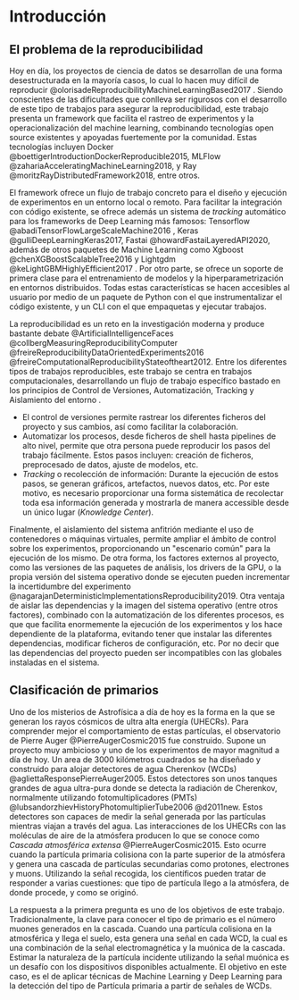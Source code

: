 # Introducción


## El problema de la reproducibilidad

Hoy en día, los proyectos de ciencia de datos se desarrollan de una forma desestructurada en la mayoría casos,
lo cual lo hacen muy difícil de reproducir @olorisadeReproducibilityMachineLearningBased2017 . Siendo conscientes de
las dificultades que conlleva ser rigurosos con el desarrollo de este tipo de trabajos para asegurar la reproducibilidad,
este trabajo presenta un framework que facilita  el rastreo de experimentos y la operacionalización del machine learning,
combinando tecnologías open source existentes y apoyadas fuertemente por la comunidad.
Estas tecnologías incluyen Docker @boettigerIntroductionDockerReproducible2015, MLFlow @zahariaAcceleratingMachineLearning2018,
y Ray @moritzRayDistributedFramework2018, entre otros.

El framework ofrece un flujo de trabajo concreto para el diseño y ejecución de experimentos en un entorno local o remoto.
Para facilitar la integración con código existente, se ofrece además un sistema de *tracking* automático para los frameworks de
Deep Learning más famosos: Tensorflow @abadiTensorFlowLargeScaleMachine2016 , Keras @gulliDeepLearningKeras2017, Fastai
@howardFastaiLayeredAPI2020, además de otros paquetes de Machine Learning como Xgboost @chenXGBoostScalableTree2016 y
Lightgdm @keLightGBMHighlyEfficient2017 . 
Por otro parte, se ofrece un soporte de primera clase para el entrenamiento de modelos y la hiperparametrización en entornos
distribuidos. Todas estas características se hacen accesibles al usuario por medio de un paquete de Python con el que instrumentalizar
el código existente, y un CLI con el que empaquetas y ejecutar trabajos.

La reproducibilidad es un reto en la investigación moderna y produce bastante debate @ArtificialIntelligenceFaces
@collbergMeasuringReproducibilityComputer @freireReproducibilityDataOrientedExperiments2016 @freireComputationalReproducibilityStateoftheart2012.
Entre los diferentes tipos de trabajos reproducibles, este trabajo se centra en trabajos computacionales, desarrollando
un flujo de trabajo específico bastado en los principios de Control de Versiones, Automatización, Tracking y Aislamiento
del entorno .

- El control de versiones permite  rastrear los diferentes ficheros del proyecto y sus cambios, así como facilitar la colaboración.
- Automatizar los procesos, desde ficheros de shell hasta pipelines de alto nivel, permite que otra persona puede reproducir los pasos del trabajo
fácilmente. Estos pasos incluyen: creación de ficheros, preprocesado de datos, ajuste de modelos, etc.
- *Tracking* o recolección de información: Durante la ejecución de estos pasos, se generan gráficos, artefactos, nuevos datos, etc.
Por este motivo, es necesario proporcionar una forma sistemática de recolectar toda esa información generada y mostrarla
de manera accessible desde un único lugar (*Knowledge Center*).

Finalmente, el aislamiento del sistema anfitrión mediante el uso de contenedores o máquinas virtuales, permite ampliar el ámbito de control
sobre los experimentos, proporcionando un "escenario común" para la ejecución de los mismo. De otra forma,
los factores externos al proyecto, como las versiones de las paquetes de análisis, los drivers de la GPU, o
la propia versión del sistema operativo donde se ejecuten pueden incrementar la incertidumbre del experimento @nagarajanDeterministicImplementationsReproducibility2019.
Otra ventaja de aislar las dependencias y la imagen del sistema operativo (entre otros factores), combinado con la automatización
 de los diferentes procesos, es que que facilita enormemente la ejecución de los experimentos y los hace dependiente de la
 plataforma, evitando tener que instalar las diferentes dependencias, modificar ficheros de configuración, etc. Por no decir
 que las dependencias del proyecto pueden ser incompatibles con las globales instaladas en el sistema.


## Clasificación de primarios

Uno de los misterios de Astrofísica a día de hoy es la forma en la que se generan los rayos cósmicos de ultra alta energía (UHECRs).
Para comprender mejor el comportamiento de estas partículas, el observatorio de Pierre Auger @PierreAugerCosmic2015 fue construido.
Supone un proyecto muy ambicioso y uno de los experimentos de mayor magnitud a día de hoy.
Un area de 3000 kilómetros cuadrados se ha diseñado y construido para alojar detectores de agua Cherenkov (WCDs) @agliettaResponsePierreAuger2005.
Estos detectores son unos tanques grandes de agua ultra-pura donde se detecta la radiación de Cherenkov, normalmente
utilizando fotomultiplicadores (PMTs) @lubsandorzhievHistoryPhotomultiplierTube2006 @d2011new.
Estos detectores son capaces de medir la señal generada por
las partículas mientras viajan a través del agua. Las interacciones de los UHECRs con las moléculas de aire de la
atmósfera producen lo que se conoce como *Cascada atmosférica extensa* @PierreAugerCosmic2015. Esto ocurre cuando la partícula primaria colisiona
con la parte superior de la atmósfera y genera una cascada de partículas secundarias como protones, electrones y muons.
Utilizando la señal recogida, los científicos pueden tratar de responder a varias cuestiones: que tipo de partícula llego
a la atmósfera, de donde procede, y como se originó.

La respuesta a la primera pregunta es uno de los objetivos de este trabajo. Tradicionalmente, la clave para
conocer el tipo de primario es el número muones generados en la cascada. Cuando una partícula
colisiona en la atmosférica y llega el suelo,  esta genera una señal en cada WCD, la cual es una
combinación de la señal electromagnética y la muónica de la cascada. Estimar la naturaleza de la partícula
incidente utilizando la señal muónica es un desafío con los dispositivos disponibles actualmente. El objetivo
en este caso, es el de aplicar técnicas de Machine Learning y Deep Learning para la detección del tipo de Partícula
primaria a partir de señales de WCDs.
